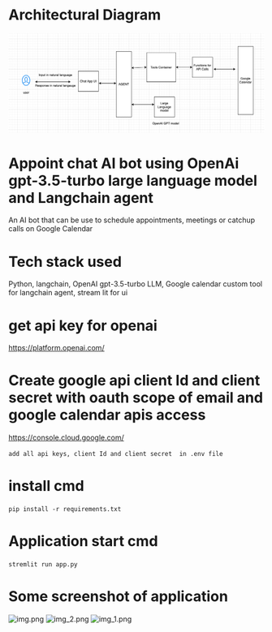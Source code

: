 # Architectural Diagram
![img_3.png](img_3.png)

# Appoint chat AI bot using OpenAi gpt-3.5-turbo large language model and Langchain agent
An AI bot that can be use to schedule appointments, meetings or catchup calls on Google Calendar

# Tech stack used
Python, langchain, OpenAI gpt-3.5-turbo LLM, Google calendar custom tool for langchain agent, stream lit for ui

# get api key for openai

https://platform.openai.com/

# Create google api client Id and client secret with oauth scope of email and google calendar apis access

https://console.cloud.google.com/


```add all api keys, client Id and client secret  in .env file```

# install cmd

```pip install -r requirements.txt```

# Application start cmd

```stremlit run app.py```



# Some screenshot of application
![img.png](img.png)
![img_2.png](img_2.png)
![img_1.png](img_1.png)